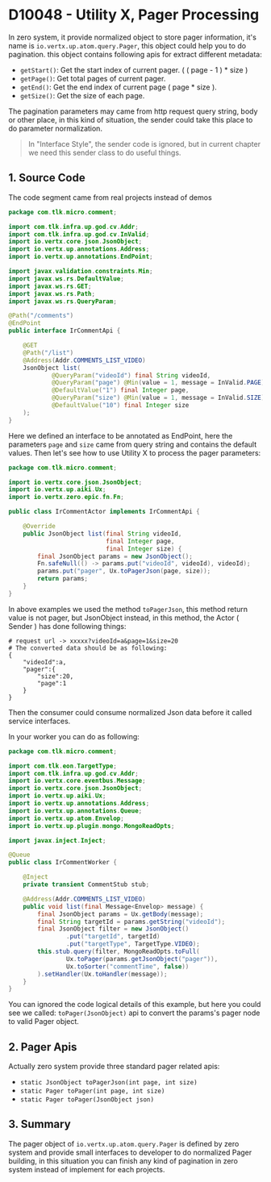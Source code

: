 # D10048 - Utility X, Pager Processing

In zero system, it provide normalized object to store pager information, it's name is `io.vertx.up.atom.query.Pager`, this object could help you to do pagination. this object contains following apis for extract different metadata:

* `getStart()`: Get the start index of current pager. \( \( page - 1 \) \* size \)
* `getPage()`: Get total pages of current pager. 
* `getEnd()`: Get the end index of current page \( page \* size \).
* `getSize()`: Get the size of each page.

The pagination parameters may came from http request query string, body or other place, in this kind of situation, the sender could take this place to do parameter normalization.

> In "Interface Style", the sender code is ignored, but in current chapter we need this sender class to do useful things.

## 1. Source Code

The code segment came from real projects instead of demos

```java
package com.tlk.micro.comment;

import com.tlk.infra.up.god.cv.Addr;
import com.tlk.infra.up.god.cv.InValid;
import io.vertx.core.json.JsonObject;
import io.vertx.up.annotations.Address;
import io.vertx.up.annotations.EndPoint;

import javax.validation.constraints.Min;
import javax.ws.rs.DefaultValue;
import javax.ws.rs.GET;
import javax.ws.rs.Path;
import javax.ws.rs.QueryParam;

@Path("/comments")
@EndPoint
public interface IrCommentApi {

    @GET
    @Path("/list")
    @Address(Addr.COMMENTS_LIST_VIDEO)
    JsonObject list(
            @QueryParam("videoId") final String videoId,
            @QueryParam("page") @Min(value = 1, message = InValid.PAGE)
            @DefaultValue("1") final Integer page,
            @QueryParam("size") @Min(value = 1, message = InValid.SIZE)
            @DefaultValue("10") final Integer size
    );
}
```

Here we defined an interface to be annotated as EndPoint, here the parameters `page` and `size` came from query string and contains the default values. Then let's see how to use Utility X to process the pager parameters:

```java
package com.tlk.micro.comment;

import io.vertx.core.json.JsonObject;
import io.vertx.up.aiki.Ux;
import io.vertx.zero.epic.fn.Fn;

public class IrCommentActor implements IrCommentApi {

    @Override
    public JsonObject list(final String videoId,
                           final Integer page,
                           final Integer size) {
        final JsonObject params = new JsonObject();
        Fn.safeNull(() -> params.put("videoId", videoId), videoId);
        params.put("pager", Ux.toPagerJson(page, size));
        return params;
    }
}
```

In above examples we used the method `toPagerJson`, this method return value is not pager, but JsonObject instead, in this method, the Actor \( Sender \) has done following things:

```shell
# request url -> xxxxx?videoId=a&page=1&size=20
# The converted data should be as following:
{
    "videoId":a,
    "pager":{
        "size":20,
        "page":1
    }
}
```

Then the consumer could consume normalized Json data before it called service interfaces.

In your worker you can do as following:

```java
package com.tlk.micro.comment;

import com.tlk.eon.TargetType;
import com.tlk.infra.up.god.cv.Addr;
import io.vertx.core.eventbus.Message;
import io.vertx.core.json.JsonObject;
import io.vertx.up.aiki.Ux;
import io.vertx.up.annotations.Address;
import io.vertx.up.annotations.Queue;
import io.vertx.up.atom.Envelop;
import io.vertx.up.plugin.mongo.MongoReadOpts;

import javax.inject.Inject;

@Queue
public class IrCommentWorker {

    @Inject
    private transient CommentStub stub;

    @Address(Addr.COMMENTS_LIST_VIDEO)
    public void list(final Message<Envelop> message) {
        final JsonObject params = Ux.getBody(message);
        final String targetId = params.getString("videoId");
        final JsonObject filter = new JsonObject()
                .put("targetId", targetId)
                .put("targetType", TargetType.VIDEO);
        this.stub.query(filter, MongoReadOpts.toFull(
                Ux.toPager(params.getJsonObject("pager")),
                Ux.toSorter("commentTime", false))
        ).setHandler(Ux.toHandler(message));
    }
}
```

You can ignored the code logical details of this example, but here you could see we called: `toPager(JsonObject)` api to convert the params's pager node to valid Pager object.

## 2. Pager Apis

Actually zero system provide three standard pager related apis:

* `static JsonObject toPagerJson(int page, int size)`
* `static Pager toPager(int page, int size)`
* `static Pager toPager(JsonObject json)`

## 3. Summary

The pager object of `io.vertx.up.atom.query.Pager` is defined by zero system and provide small interfaces to developer to do normalized Pager building, in this situation you can finish any kind of pagination in zero system instead of implement for each projects.

